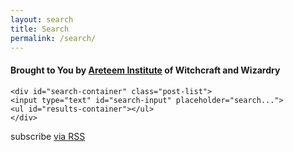 ```yaml
---
layout: search
title: Search
permalink: /search/
---
```


 <div class="home">

  <h4 class="page-heading">Brought to You by <a href="http://www.areteem.org/">Areteem Institute</a> of Witchcraft and Wizardry</h4>
  

    <div id="search-container" class="post-list">
    <input type="text" id="search-input" placeholder="search...">
    <ul id="results-container"></ul>
    </div>


  <p class="rss-subscribe">subscribe <a href="{{ "/feed.xml" | prepend: site.baseurl }}">via RSS</a></p>

</div>

